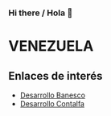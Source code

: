 ### Hi there / Hola 👋

# **VENEZUELA**



## Enlaces de interés

- [Desarrollo Banesco](https://centipede_des)
- [Desarrollo Contalfa](atr.vccontrol.com/(S(sbw2ojecrjyk0f55akz33ffl))/default.aspx)












<!--
**JAGuerraCC/JAGuerraCC** is a ✨ _special_ ✨ repository because its `README.md` (this file) appears on your GitHub profile.

Here are some ideas to get you started:

- 🔭 I’m currently working on ...
- 🌱 I’m currently learning ...
- 👯 I’m looking to collaborate on ...
- 🤔 I’m looking for help with ...
- 💬 Ask me about ...
- 📫 How to reach me: ...
- 😄 Pronouns: ...
- ⚡ Fun fact: ...
-->
